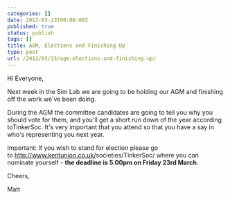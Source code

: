 ```yaml
---
categories: []
date: 2012-03-23T00:00:00Z
published: true
status: publish
tags: []
title: AGM, Elections and Finishing Up
type: post
url: /2012/03/23/agm-elections-and-finishing-up/
---
```


Hi Everyone,

Next week in the Sim Lab we are going to be holding our AGM and finishing off the work we've been doing.

During the AGM the committee candidates are going to tell you why you should vote for them, and you'll get a short run down of the year according toTinkerSoc. It's very important that you attend so that you have a say in who's representing you next year.

Important: If you wish to stand for election please go to <a href="http://www.kentunion.co.uk/societies/TinkerSoc/" target="_blank">http://www.kentunion.co.uk/<wbr>societies/TinkerSoc/</a> where you can nominate yourself - **the deadline is 5.00pm on Friday 23rd March**.

Cheers,

Matt
